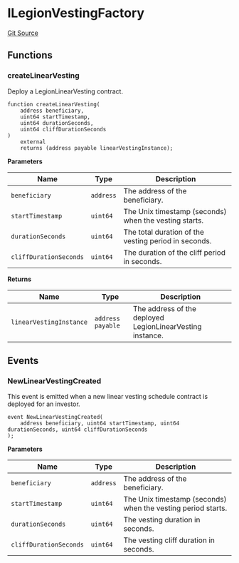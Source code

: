 # ILegionVestingFactory
[Git Source](https://github.com/Legion-Team/evm-contracts/blob/ac3edaa080a44c4acca1531370a76a05f05491f5/src/interfaces/ILegionVestingFactory.sol)


## Functions
### createLinearVesting

Deploy a LegionLinearVesting contract.


```solidity
function createLinearVesting(
    address beneficiary,
    uint64 startTimestamp,
    uint64 durationSeconds,
    uint64 cliffDurationSeconds
)
    external
    returns (address payable linearVestingInstance);
```
**Parameters**

|Name|Type|Description|
|----|----|-----------|
|`beneficiary`|`address`|The address of the beneficiary.|
|`startTimestamp`|`uint64`|The Unix timestamp (seconds) when the vesting starts.|
|`durationSeconds`|`uint64`|The total duration of the vesting period in seconds.|
|`cliffDurationSeconds`|`uint64`|The duration of the cliff period in seconds.|

**Returns**

|Name|Type|Description|
|----|----|-----------|
|`linearVestingInstance`|`address payable`|The address of the deployed LegionLinearVesting instance.|


## Events
### NewLinearVestingCreated
This event is emitted when a new linear vesting schedule contract is deployed for an investor.


```solidity
event NewLinearVestingCreated(
    address beneficiary, uint64 startTimestamp, uint64 durationSeconds, uint64 cliffDurationSeconds
);
```

**Parameters**

|Name|Type|Description|
|----|----|-----------|
|`beneficiary`|`address`|The address of the beneficiary.|
|`startTimestamp`|`uint64`|The Unix timestamp (seconds) when the vesting period starts.|
|`durationSeconds`|`uint64`|The vesting duration in seconds.|
|`cliffDurationSeconds`|`uint64`|The vesting cliff duration in seconds.|

